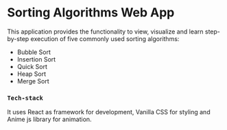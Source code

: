 # Sorting Algorithms Web App

This application provides the functionality to view, visualize and learn step-by-step execution of five commonly used sorting algorithms:

* Bubble Sort
* Insertion Sort
* Quick Sort
* Heap Sort
* Merge Sort

### `Tech-stack`

It uses React as framework for development, Vanilla CSS for styling and Anime js library for animation.
